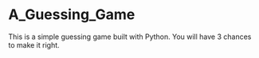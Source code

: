 # A_Guessing_Game
This is a simple guessing game built with Python. You will have 3 chances to make it right.
